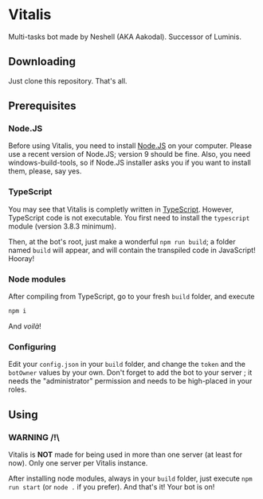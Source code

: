 # Vitalis
Multi-tasks bot made by Neshell (AKA Aakodal). Successor of Luminis.
## Downloading
Just clone this repository. That's all.
## Prerequisites
### Node.JS
Before using Vitalis, you need to install [Node.JS](https://nodejs.org) on your computer. Please use a recent version of Node.JS; version 9 should be fine. Also, you need windows-build-tools, so if Node.JS installer asks you if you want to install them, please, say yes.
### TypeScript
You may see that Vitalis is completly written in [TypeScript](https://www.typescriptlang.org/). However, TypeScript code is not executable. You first need to install the `typescript` module (version 3.8.3 minimum).

Then, at the bot's root, just make a wonderful `npm run build`; a folder named `build` will appear, and will contain the transpiled code in JavaScript! Hooray!
### Node modules
After compiling from TypeScript, go to your fresh `build` folder, and execute
```md
npm i
```
And *voilà*!
### Configuring
Edit your `config.json` in your `build` folder, and change the `token` and the `botOwner` values by your own. Don't forget to add the bot to your server ; it needs the "administrator" permission and needs to be high-placed in your roles.
## Using
### WARNING /!\\
Vitalis is **NOT** made for being used in more than one server (at least for now). Only one server per Vitalis instance.

After installing node modules, always in your `build` folder, just execute `npm run start` (or `node .` if you prefer). And that's it! Your bot is on!
